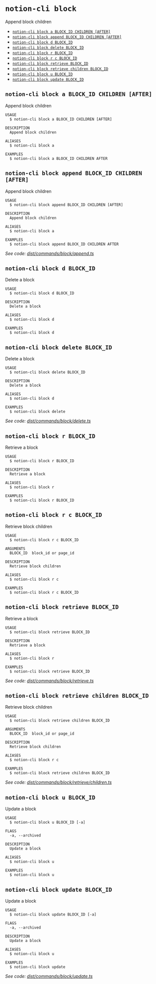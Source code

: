 `notion-cli block`
==================

Append block children

* [`notion-cli block a BLOCK_ID CHILDREN [AFTER]`](#notion-cli-block-a-block_id-children-after)
* [`notion-cli block append BLOCK_ID CHILDREN [AFTER]`](#notion-cli-block-append-block_id-children-after)
* [`notion-cli block d BLOCK_ID`](#notion-cli-block-d-block_id)
* [`notion-cli block delete BLOCK_ID`](#notion-cli-block-delete-block_id)
* [`notion-cli block r BLOCK_ID`](#notion-cli-block-r-block_id)
* [`notion-cli block r c BLOCK_ID`](#notion-cli-block-r-c-block_id)
* [`notion-cli block retrieve BLOCK_ID`](#notion-cli-block-retrieve-block_id)
* [`notion-cli block retrieve children BLOCK_ID`](#notion-cli-block-retrieve-children-block_id)
* [`notion-cli block u BLOCK_ID`](#notion-cli-block-u-block_id)
* [`notion-cli block update BLOCK_ID`](#notion-cli-block-update-block_id)

## `notion-cli block a BLOCK_ID CHILDREN [AFTER]`

Append block children

```
USAGE
  $ notion-cli block a BLOCK_ID CHILDREN [AFTER]

DESCRIPTION
  Append block children

ALIASES
  $ notion-cli block a

EXAMPLES
  $ notion-cli block a BLOCK_ID CHILDREN AFTER
```

## `notion-cli block append BLOCK_ID CHILDREN [AFTER]`

Append block children

```
USAGE
  $ notion-cli block append BLOCK_ID CHILDREN [AFTER]

DESCRIPTION
  Append block children

ALIASES
  $ notion-cli block a

EXAMPLES
  $ notion-cli block append BLOCK_ID CHILDREN AFTER
```

_See code: [dist/commands/block/append.ts](https://github.com/litencatt/notion-cli/blob/v0.11.2/dist/commands/block/append.ts)_

## `notion-cli block d BLOCK_ID`

Delete a block

```
USAGE
  $ notion-cli block d BLOCK_ID

DESCRIPTION
  Delete a block

ALIASES
  $ notion-cli block d

EXAMPLES
  $ notion-cli block d
```

## `notion-cli block delete BLOCK_ID`

Delete a block

```
USAGE
  $ notion-cli block delete BLOCK_ID

DESCRIPTION
  Delete a block

ALIASES
  $ notion-cli block d

EXAMPLES
  $ notion-cli block delete
```

_See code: [dist/commands/block/delete.ts](https://github.com/litencatt/notion-cli/blob/v0.11.2/dist/commands/block/delete.ts)_

## `notion-cli block r BLOCK_ID`

Retrieve a block

```
USAGE
  $ notion-cli block r BLOCK_ID

DESCRIPTION
  Retrieve a block

ALIASES
  $ notion-cli block r

EXAMPLES
  $ notion-cli block r BLOCK_ID
```

## `notion-cli block r c BLOCK_ID`

Retrieve block children

```
USAGE
  $ notion-cli block r c BLOCK_ID

ARGUMENTS
  BLOCK_ID  block_id or page_id

DESCRIPTION
  Retrieve block children

ALIASES
  $ notion-cli block r c

EXAMPLES
  $ notion-cli block r c BLOCK_ID
```

## `notion-cli block retrieve BLOCK_ID`

Retrieve a block

```
USAGE
  $ notion-cli block retrieve BLOCK_ID

DESCRIPTION
  Retrieve a block

ALIASES
  $ notion-cli block r

EXAMPLES
  $ notion-cli block retrieve BLOCK_ID
```

_See code: [dist/commands/block/retrieve.ts](https://github.com/litencatt/notion-cli/blob/v0.11.2/dist/commands/block/retrieve.ts)_

## `notion-cli block retrieve children BLOCK_ID`

Retrieve block children

```
USAGE
  $ notion-cli block retrieve children BLOCK_ID

ARGUMENTS
  BLOCK_ID  block_id or page_id

DESCRIPTION
  Retrieve block children

ALIASES
  $ notion-cli block r c

EXAMPLES
  $ notion-cli block retrieve children BLOCK_ID
```

_See code: [dist/commands/block/retrieve/children.ts](https://github.com/litencatt/notion-cli/blob/v0.11.2/dist/commands/block/retrieve/children.ts)_

## `notion-cli block u BLOCK_ID`

Update a block

```
USAGE
  $ notion-cli block u BLOCK_ID [-a]

FLAGS
  -a, --archived

DESCRIPTION
  Update a block

ALIASES
  $ notion-cli block u

EXAMPLES
  $ notion-cli block u
```

## `notion-cli block update BLOCK_ID`

Update a block

```
USAGE
  $ notion-cli block update BLOCK_ID [-a]

FLAGS
  -a, --archived

DESCRIPTION
  Update a block

ALIASES
  $ notion-cli block u

EXAMPLES
  $ notion-cli block update
```

_See code: [dist/commands/block/update.ts](https://github.com/litencatt/notion-cli/blob/v0.11.2/dist/commands/block/update.ts)_
